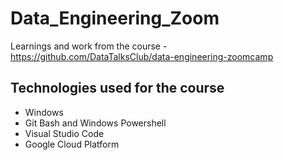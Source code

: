 # Data_Engineering_Zoom

Learnings and work from the course - https://github.com/DataTalksClub/data-engineering-zoomcamp

## Technologies used for the course

* Windows
* Git Bash and Windows Powershell
* Visual Studio Code 
* Google Cloud Platform 